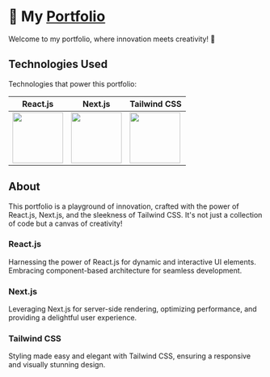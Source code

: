 # 🚀 My [Portfolio](https://www.blaizans.com/)

Welcome to my portfolio, where innovation meets creativity! 👋

## Technologies Used

Technologies that power this portfolio:

| React.js       | Next.js       | Tailwind CSS       |
| -------------- | ------------- | ------------------ |
| <img src="https://upload.wikimedia.org/wikipedia/commons/thumb/a/a7/React-icon.svg/2300px-React-icon.svg.png" width="100" > | <img src="https://media.graphassets.com/VKHHNvEETYqZRkqgjybc" width="100" > | <img src="https://upload.wikimedia.org/wikipedia/commons/thumb/d/d5/Tailwind_CSS_Logo.svg/1024px-Tailwind_CSS_Logo.svg.png" width="100" > |

## About

This portfolio is a playground of innovation, crafted with the power of React.js, Next.js, and the sleekness of Tailwind CSS. It's not just a collection of code but a canvas of creativity!

### React.js
Harnessing the power of React.js for dynamic and interactive UI elements. Embracing component-based architecture for seamless development.

### Next.js
Leveraging Next.js for server-side rendering, optimizing performance, and providing a delightful user experience.

### Tailwind CSS
Styling made easy and elegant with Tailwind CSS, ensuring a responsive and visually stunning design.
